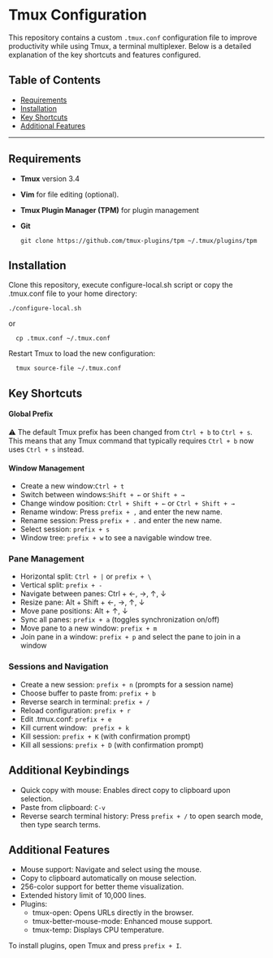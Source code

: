 # Tmux Configuration

This repository contains a custom `.tmux.conf` configuration file to improve productivity while using Tmux, a terminal multiplexer. Below is a detailed explanation of the key shortcuts and features configured.

## Table of Contents

- [Requirements](#requirements)
- [Installation](#installation)
- [Key Shortcuts](#key-shortcuts)
- [Additional Features](#additional-features)

---

## Requirements

- **Tmux** version 3.4
- **Vim** for file editing (optional).
- **Tmux Plugin Manager (TPM)** for plugin management
- **Git**

  ```
  git clone https://github.com/tmux-plugins/tpm ~/.tmux/plugins/tpm
  ```

## Installation

  Clone this repository, execute configure-local.sh script or copy the .tmux.conf file to your home directory:

  ```
  ./configure-local.sh
  ```
  
  or 

  ```
    cp .tmux.conf ~/.tmux.conf
  ```

Restart Tmux to load the new configuration:

  ```
    tmux source-file ~/.tmux.conf
  ```

## Key Shortcuts

#### Global Prefix

⚠️ The default Tmux prefix has been changed from `Ctrl + b` to `Ctrl + s`. This means that any Tmux command that typically requires `Ctrl + b` now uses `Ctrl + s` instead.

#### Window Management

  - Create a new window:`Ctrl + t`
  - Switch between windows:`Shift + ←` or `Shift + →`
  - Change window position: `Ctrl + Shift + ←` or `Ctrl + Shift + →` 
  - Rename window: Press `prefix + ,` and enter the new name.
  - Rename session: Press `prefix + .` and enter the new name.
  - Select session: `prefix + s`
  - Window tree: `prefix + w` to see a navigable window tree.

### Pane Management

  - Horizontal split: `Ctrl + |` or `prefix + \`
  - Vertical split: `prefix + -`
  - Navigate between panes: Ctrl + ←, →, ↑, ↓
  - Resize pane: Alt + Shift + ←, →, ↑, ↓
  - Move pane positions: Alt + ↑, ↓
  - Sync all panes: `prefix + a` (toggles synchronization on/off)
  - Move pane to a new window: `prefix + m`
  - Join pane in a window: `prefix + p` and select the pane to join in a window

### Sessions and Navigation

  - Create a new session: `prefix + n` (prompts for a session name)
  - Choose buffer to paste from: `prefix + b`
  - Reverse search in terminal: `prefix + /`
  - Reload configuration: `prefix + r`
  - Edit .tmux.conf: `prefix + e`
  - Kill current window: ` prefix + k`
  - Kill session: `prefix + K` (with confirmation prompt)
  - Kill all sessions: `prefix + D` (with confirmation prompt)

## Additional Keybindings

  - Quick copy with mouse: Enables direct copy to clipboard upon selection.
  - Paste from clipboard: `C-v`
  - Reverse search terminal history: Press `prefix + /` to open search mode, then type search terms.

## Additional Features

- Mouse support: Navigate and select using the mouse.
- Copy to clipboard automatically on mouse selection.
- 256-color support for better theme visualization.
- Extended history limit of 10,000 lines.
- Plugins:
  - tmux-open: Opens URLs directly in the browser.
  - tmux-better-mouse-mode: Enhanced mouse support.
  - tmux-temp: Displays CPU temperature.

To install plugins, open Tmux and press `prefix + I`.


